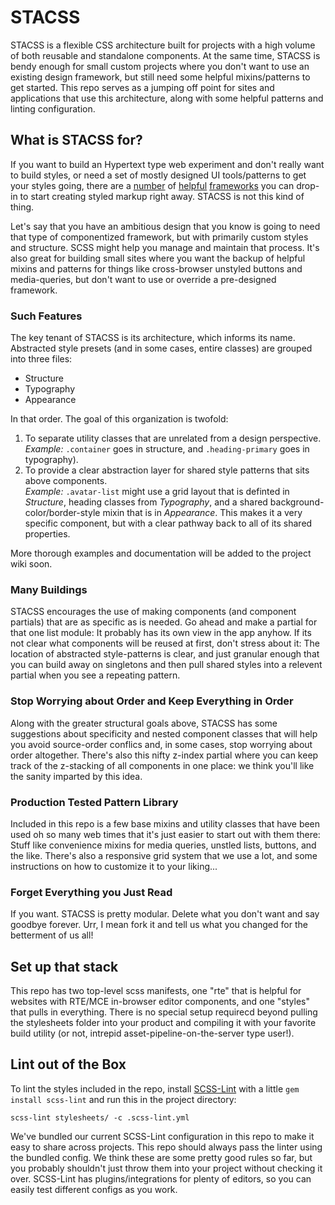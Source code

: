 # STACSS
STACSS is a flexible CSS architecture built for projects with a high volume of both reusable and standalone components. At the same time, STACSS is bendy enough for small custom projects where you don't want to use an existing design framework, but still need some helpful mixins/patterns to get started.
This repo serves as a jumping off point for sites and applications that use this architecture, along with some helpful patterns and linting configuration.

## What is STACSS for?
If you want to build an Hypertext type web experiment and don't really want to build styles, or need a set of mostly designed UI tools/patterns to get your styles going, there are a [number](http://getskeleton.com/) of [helpful](http://getbootstrap.com/) [frameworks](http://ionicframework.com/) you can drop-in to start creating styled markup right away. STACSS is not this kind of thing.

Let's say that you have an ambitious design that you know is going to need that type of componentized framework, but with primarily custom styles and structure. SCSS might help you manage and maintain that process. It's also great for building small sites where you want the backup of helpful mixins and patterns for things like cross-browser unstyled buttons and media-queries, but don't want to use or override a pre-designed framework.

### Such Features ###
The key tenant of STACSS is its architecture, which informs its name. Abstracted style presets (and in some cases, entire classes) are grouped into three files:
- Structure
- Typography
- Appearance

In that order. The goal of this organization is twofold:    
1. To separate utility classes that are unrelated from a design perspective.    
_Example:_ `.container` goes in structure, and `.heading-primary` goes in typography).    
2. To provide a clear abstraction layer for shared style patterns that sits above components.    
_Example:_ `.avatar-list` might use a grid layout that is definted in *Structure*, heading classes from *Typography*, and a shared background-color/border-style mixin that is in *Appearance*. This makes it a very specific component, but with a clear pathway back to all of its shared properties.

More thorough examples and documentation will be added to the project wiki soon.

### Many Buildings
STACSS encourages the use of making components (and component partials) that are as specific as is needed. Go ahead and make a partial for that one list module: It probably has its own view in the app anyhow. If its not clear what components will be reused at first, don't stress about it: The location of abstracted style-patterns is clear, and just granular enough that you can build away on singletons and then pull shared styles into a relevent partial when you see a repeating pattern.

### Stop Worrying about Order and Keep Everything in Order
Along with the greater structural goals above, STACSS has some suggestions about specificity and nested component classes that will help you avoid source-order conflics and, in some cases, stop worrying about order altogether. There's also this nifty z-index partial where you can keep track of the z-stacking of all components in one place: we think you'll like the sanity imparted by this idea.

### Production Tested Pattern Library
Included in this repo is a few base mixins and utility classes that have been used oh so many web times that it's just easier to start out with them there: Stuff like convenience mixins for media queries, unstled lists, buttons, and the like. There's also a responsive grid system that we use a lot, and some instructions on how to customize it to your liking...

### Forget Everything you Just Read
If you want. STACSS is pretty modular. Delete what you don't want and say goodbye forever. Urr, I mean fork it and tell us what you changed for the betterment of us all!

## Set up that stack
This repo has two top-level scss manifests, one "rte" that is helpful for websites with RTE/MCE in-browser editor components, and one "styles" that pulls in everything.
There is no special setup requirecd beyond pulling the stylesheets folder into your product and compiling it with your favorite build utility (or not, intrepid asset-pipeline-on-the-server type user!).

## Lint out of the Box
To lint the styles included in the repo, install [SCSS-Lint](https://github.com/brigade/scss-lint) with a little `gem install scss-lint` and run this in the project directory: 

`scss-lint stylesheets/ -c .scss-lint.yml`

We've bundled our current SCSS-Lint configuration in this repo to make it easy to share across projects. This repo should always pass the linter using the bundled config. We think these are some pretty good rules so far, but you probably shouldn't just throw them into your project without checking it over. SCSS-Lint has plugins/integrations for plenty of editors, so you can easily test different configs as you work.
